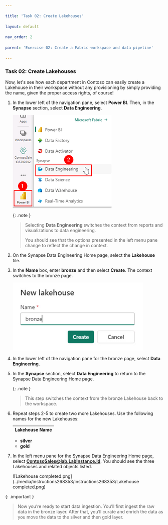 ```yaml
---

title: 'Task 02: Create Lakehouses'

layout: default

nav_order: 2

parent: 'Exercise 02: Create a Fabric workspace and data pipeline'

---
```


### Task 02: Create Lakehouses

Now, let's see how each department in Contoso can easily create a Lakehouse in their workspace without any provisioning by simply providing the name, given the proper access rights, of course!

1. In the lower left of the navigation pane, select **Power BI**. Then, in the **Synapse** section, select **Data Engineering**. 

    ![task-1.3.1.png](../media/instructions240153/task-1.3.1.png)

    {: .note }
    > Selecting **Data Engineering** switches the context from reports and visualizations to data engineering. 
    >
    > You should see that the options presented in the left menu pane change to reflect the change in context.

1. On the Synapse Data Engineering Home page, select the **Lakehouse** tile.

1. In the **Name** box, enter **bronze** and then select **Create**. The context switches to the bronze page.

    ![bronzelakehouse.jpg](../media/instructions254096/instructions254096/bronzelakehouse.jpg)

1. In the lower left of the navigation pane for the bronze page, select **Data Engineering**. 

1. In the **Synapse** section, select **Data Engineering** to return to the Synapse Data Engineering Home page. 

    {: .note }
    >This step switches the context from the bronze Lakehouse back to the workspace.

1. Repeat steps 2-5 to create two more Lakehouses. Use the following names for the new Lakehouses:

    | Lakehouse Name |
    |:---------|
    - **silver**
    - **gold**   

1. In the left menu pane for the Synapse Data Engineering Home page, select **ContosoSales@lab.LabInstance.Id**. You should see the three Lakehouses and related objects listed.

    ![Lakehouse completed.png](../media/instructions268353/instructions268353/Lakehouse completed.png)

{: .important } 
>Now you’re ready to start data ingestion. You’ll first ingest the raw data in the bronze layer. After that, you’ll curate and enrich the data as you move the data to the silver and then gold layer.


